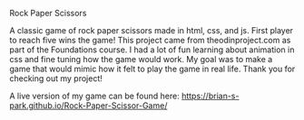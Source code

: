 Rock Paper Scissors

A classic game of rock paper scissors made in html, css, and js. First player to reach five wins the game! This project came from theodinproject.com as part of the Foundations course. I had a lot of fun learning about animation in css and fine tuning how the game would work. My goal was to make a game that would mimic how it felt to play the game in real life. Thank you for checking out my project!

A live version of my game can be found here: https://brian-s-park.github.io/Rock-Paper-Scissor-Game/


